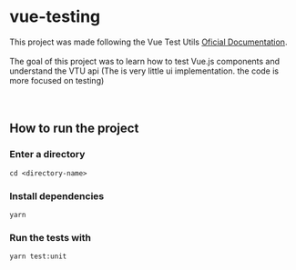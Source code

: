 # vue-testing

This project was made following the Vue Test Utils [Oficial Documentation](https://next.vue-test-utils.vuejs.org/guide/).
<br>
<br>
The goal of this project was to learn how to test Vue.js components and understand the VTU api
(The is very little ui implementation. the code is more focused on testing)
<br>
<br>
<br>
## How to run the project

### Enter a directory
```
cd <directory-name>
```


### Install dependencies
```
yarn 
```

### Run the tests with
```
yarn test:unit
```
